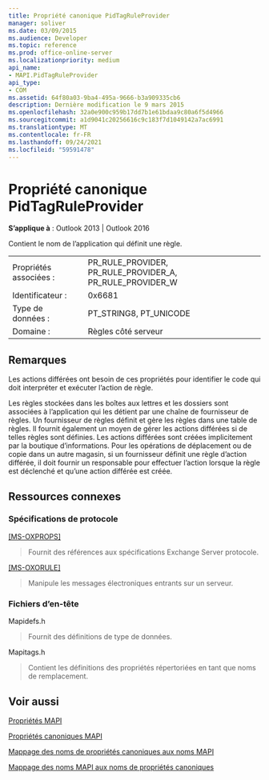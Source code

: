 ```yaml
---
title: Propriété canonique PidTagRuleProvider
manager: soliver
ms.date: 03/09/2015
ms.audience: Developer
ms.topic: reference
ms.prod: office-online-server
ms.localizationpriority: medium
api_name:
- MAPI.PidTagRuleProvider
api_type:
- COM
ms.assetid: 64f80a03-9ba4-495a-9666-b3a909335cb6
description: Dernière modification le 9 mars 2015
ms.openlocfilehash: 32a0e900c959b17dd7b1e61bdaa9c80a6f5d4966
ms.sourcegitcommit: a1d9041c20256616c9c183f7d1049142a7ac6991
ms.translationtype: MT
ms.contentlocale: fr-FR
ms.lasthandoff: 09/24/2021
ms.locfileid: "59591478"
---
```

# <a name="pidtagruleprovider-canonical-property"></a>Propriété canonique PidTagRuleProvider

  
  
**S’applique à** : Outlook 2013 | Outlook 2016 
  
Contient le nom de l’application qui définit une règle.
  
|||
|:-----|:-----|
|Propriétés associées :  <br/> |PR_RULE_PROVIDER, PR_RULE_PROVIDER_A, PR_RULE_PROVIDER_W  <br/> |
|Identificateur :  <br/> |0x6681  <br/> |
|Type de données :  <br/> |PT_STRING8, PT_UNICODE  <br/> |
|Domaine :  <br/> |Règles côté serveur  <br/> |
   
## <a name="remarks"></a>Remarques

Les actions différées ont besoin de ces propriétés pour identifier le code qui doit interpréter et exécuter l’action de règle.
  
Les règles stockées dans les boîtes aux lettres et les dossiers sont associées à l’application qui les détient par une chaîne de fournisseur de règles. Un fournisseur de règles définit et gère les règles dans une table de règles. Il fournit également un moyen de gérer les actions différées si de telles règles sont définies. Les actions différées sont créées implicitement par la boutique d’informations. Pour les opérations de déplacement ou de copie dans un autre magasin, si un fournisseur définit une règle d’action différée, il doit fournir un responsable pour effectuer l’action lorsque la règle est déclenché et qu’une action différée est créée.
  
## <a name="related-resources"></a>Ressources connexes

### <a name="protocol-specifications"></a>Spécifications de protocole

[[MS-OXPROPS]](https://msdn.microsoft.com/library/f6ab1613-aefe-447d-a49c-18217230b148%28Office.15%29.aspx)
  
> Fournit des références aux spécifications Exchange Server protocole.
    
[[MS-OXORULE]](https://msdn.microsoft.com/library/70ac9436-501e-43e2-9163-20d2b546b886%28Office.15%29.aspx)
  
> Manipule les messages électroniques entrants sur un serveur.
    
### <a name="header-files"></a>Fichiers d’en-tête

Mapidefs.h
  
> Fournit des définitions de type de données.
    
Mapitags.h
  
> Contient les définitions des propriétés répertoriées en tant que noms de remplacement.
    
## <a name="see-also"></a>Voir aussi



[Propriétés MAPI](mapi-properties.md)
  
[Propriétés canoniques MAPI](mapi-canonical-properties.md)
  
[Mappage des noms de propriétés canoniques aux noms MAPI](mapping-canonical-property-names-to-mapi-names.md)
  
[Mappage des noms MAPI aux noms de propriétés canoniques](mapping-mapi-names-to-canonical-property-names.md)

